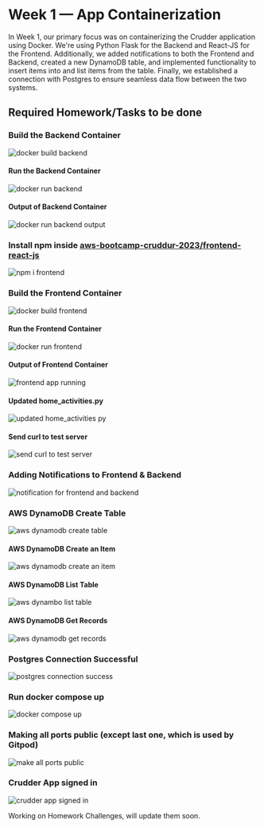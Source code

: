 # Week 1 — App Containerization

In Week 1, our primary focus was on containerizing the Crudder application using Docker. We're using Python Flask for the Backend and React-JS for the Frontend. Additionally, we added notifications to both the Frontend and Backend, created a new DynamoDB table, and implemented functionality to insert items into and list items from the table. Finally, we established a connection with Postgres to ensure seamless data flow between the two systems.

## Required Homework/Tasks to be done

### Build the Backend Container

![docker build backend](https://user-images.githubusercontent.com/37880067/222718320-16add018-ce87-4eed-99aa-85ab7f47a7ee.jpg)

#### Run the Backend Container

![docker run backend](https://user-images.githubusercontent.com/37880067/222718442-9f0d0f44-5ff4-4f89-8e29-bbb578e5a407.jpg)

#### Output of Backend Container

![docker run backend output](https://user-images.githubusercontent.com/37880067/222718536-eadb7ff9-0ba0-49ee-91f4-a20958b23c4a.jpg)

### Install npm inside [aws-bootcamp-cruddur-2023/frontend-react-js](https://github.com/omenking/aws-bootcamp-cruddur-2023/tree/week-1/frontend-react-js)

![npm i frontend](https://user-images.githubusercontent.com/37880067/222719620-bd4e944f-7d2b-4f06-bc4d-a61e75c9a333.jpg)

### Build the Frontend Container

![docker build frontend](https://user-images.githubusercontent.com/37880067/222718843-596cc00c-d7ae-408b-8cc6-951aafcfffc0.jpg)

#### Run the Frontend Container

![docker run frontend](https://user-images.githubusercontent.com/37880067/222718930-84578ce1-c688-4d65-9c7b-4ad48bfafb34.jpg)

#### Output of Frontend Container

![frontend app running](https://user-images.githubusercontent.com/37880067/222718994-1284e4fc-394b-4af2-9052-6c708582c673.jpg)

#### Updated home_activities.py

![updated home_activities py](https://user-images.githubusercontent.com/37880067/222719335-94283a7c-58af-43a6-aa52-8c1852339cab.jpg)

#### Send curl to test server

![send curl to test server](https://user-images.githubusercontent.com/37880067/222719734-e2d5ba1b-7535-4fd5-8a61-bcb05a497947.jpg)

### Adding Notifications to Frontend & Backend

![notification for frontend and backend](https://user-images.githubusercontent.com/37880067/222719865-c6ada513-53ce-4e05-acda-4cff7b80f48e.jpg)

### AWS DynamoDB Create Table

![aws dynamodb create table](https://user-images.githubusercontent.com/37880067/222720448-af6601a4-0c15-4365-9912-a159d36f986b.jpg)

#### AWS DynamoDB Create an Item

![aws dynamodb create an item](https://user-images.githubusercontent.com/37880067/222720478-cde207a5-8e5d-4f88-b02e-08ac2bd6dfe6.jpg)

#### AWS DynamoDB List Table

![aws dynambo list table](https://user-images.githubusercontent.com/37880067/222720517-2d5260ef-0687-4d8e-9003-8471f0a6bcfa.jpg)

#### AWS DynamoDB Get Records

![aws dynamodb get records](https://user-images.githubusercontent.com/37880067/222720568-0cb3e74f-baff-4f1c-96f1-202bf83a6d35.jpg)

### Postgres Connection Successful

![postgres connection success](https://user-images.githubusercontent.com/37880067/222720596-55af48f3-69d2-43de-a945-3f1a0566faa0.jpg)

### Run docker compose up

![docker compose up](https://user-images.githubusercontent.com/37880067/222726093-8d23c119-d153-418e-b2bd-876a6ab5317f.jpg)

### Making all ports public (except last one, which is used  by Gitpod)

![make all ports public](https://user-images.githubusercontent.com/37880067/222723996-45981c7e-7dc5-4177-9053-b1edec1f2d77.jpg)

### Crudder App signed in

![crudder app signed in](https://user-images.githubusercontent.com/37880067/222720633-9896c483-15ff-42a8-bf6e-5c802c91a514.jpg)

Working on Homework Challenges, will update them soon. 

